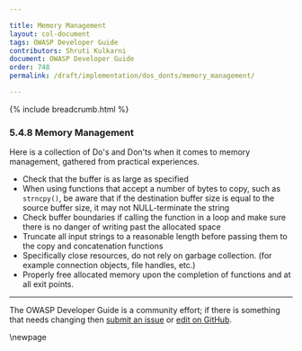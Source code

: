 ```yaml
---

title: Memory Management
layout: col-document
tags: OWASP Developer Guide
contributors: Shruti Kulkarni
document: OWASP Developer Guide
order: 748
permalink: /draft/implementation/dos_donts/memory_management/

---
```


{% include breadcrumb.html %}

### 5.4.8 Memory Management

Here is a collection of Do's and Don'ts when it comes to memory management, gathered from practical experiences.

* Check that the buffer is as large as specified
* When using functions that accept a number of bytes to copy, such as `strncpy()`,
    be aware that if the destination buffer size is equal to the source buffer size,
    it may not NULL-terminate the string
* Check buffer boundaries if calling the function in a loop and make sure there is no danger
    of writing past the allocated space
* Truncate all input strings to a reasonable length before passing them to the copy and concatenation functions
* Specifically close resources, do not rely on garbage collection. (for example connection objects, file handles, etc.)
* Properly free allocated memory upon the completion of functions and at all exit points.

----

The OWASP Developer Guide is a community effort; if there is something that needs changing
then [submit an issue][issue070408] or [edit on GitHub][edit070408].

[issue070408]: https://github.com/OWASP/www-project-developer-guide/issues/new?labels=enhancement&template=request.md&title=Update:%2007-implementation/04-dos-donts/08-memory-management
[edit070408]: https://github.com/OWASP/www-project-developer-guide/blob/main/draft/07-implementation/04-dos-donts/08-memory-management.md

\newpage
